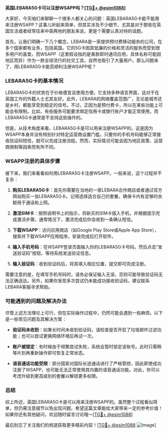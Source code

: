 **英国LEBARA5G卡可以注册WSAPP吗？[[TG💪+ @esim1088](https://t.me/s/esim1088)]**

大家好，今天咱们来聊聊一个很多人都关心的问题：英国LEBARA5G卡能不能用来注册WSAPP？这事儿听起来简单，但其实涉及不少细节，尤其是对于那些在英国生活或者经常往来中英两地的朋友来说，更是个需要认真对待的话题。

首先，让我们明确一下几个概念。LEBARA是一家提供预付费移动服务的公司，在多个国家都有业务，包括英国。它的5G卡因其低廉的价格和灵活的服务而受到很多用户的喜爱。而WSAPP（这里假设指的是某款即时通讯应用，具体名称可能因地区而异）作为一款全球流行的社交工具，自然也吸引了大量用户。那么问题来了，用LEBARA5G卡能否顺利注册WSAPP呢？

### LEBARA5G卡的基本情况

LEBARA5G卡的优势在于价格便宜且使用方便。它支持多种语言界面，这对于在英国工作的外籍人士尤其友好。此外，LEBARA的网络覆盖范围广，无论是城市还是乡村，都能享受到稳定的信号。不过，正因为是预付费卡，所以在某些功能上可能会有限制。比如，有些服务可能要求绑定信用卡或银行账户才能正常使用，而LEBARA5G卡通常是不支持这些操作的。

但是，从技术角度来看，LEBARA5G卡是可以用来注册WSAPP的。这是因为WSAPP本身并没有特别针对特定运营商设置门槛，只要你的手机号码能够正常接收验证码短信，就可以完成注册流程。然而，实际情况可能会因为地区政策、运营商限制等因素而有所不同。

### WSAPP注册的具体步骤

接下来，我们来看看如何用LEBARA5G卡注册WSAPP。一般来说，这个过程并不复杂：

1. **购买LEBARA5G卡**：首先你需要在当地的一家LEBARA合作商店或者通过官方网站购买一张LEBARA5G卡。记得选择适合自己的套餐，确保卡内有足够的余额用于通话和上网。

2. **激活SIM卡**：按照说明书上的指示，将新买的SIM卡插入手机，并根据提示完成激活步骤。通常情况下，激活完成后你会收到一条确认短信。

3. **下载WSAPP**：访问应用商店（如Google Play Store或Apple App Store），搜索并下载WSAPP应用程序。安装完成后打开软件。

4. **输入手机号码**：在WSAPP登录页面输入你的LEBARA5G卡号码。然后点击“发送验证码”按钮，等待系统发送验证信息。

5. **输入验证码**：收到验证码后，将其填入相应位置，提交即可完成注册。

需要注意的是，在填写手机号码时，请务必保证输入无误，否则可能导致验证码无法正确送达。另外，如果你发现多次尝试仍未能成功接收验证码，建议联系LEBARA客服寻求帮助。

### 可能遇到的问题及解决办法

尽管上述方法理论上可行，但在实际操作过程中，仍然可能会遇到一些麻烦。以下是一些常见问题及其解决方案：

- **验证码未收到**：如果长时间未收到验证码，请检查是否开启了垃圾邮件过滤功能；也可以尝试更换网络环境后再试一次。
  
- **账户被锁定**：有时候由于频繁尝试失败，系统会暂时锁定该账号。此时只需稍等片刻再重新操作即可恢复正常状态。

- **语音通话功能受限**：部分国家对国际长途通话进行了严格管控，因此即使成功注册了WSAPP，也可能无法正常使用其内置的语音通话功能。对此，你可以考虑升级到更高级别的套餐以解锁更多权限。

### 总结

综上所述，英国LEBARA5G卡是可以用来注册WSAPP的。虽然整个过程看似简单，但仍需注意细节以免出现问题。希望这篇文章能给大家带来一定的参考价值！如果你还有其他疑问，欢迎随时留言讨论哦～[[TG💪+ @esim1088](https://t.me/s/esim1088)]

最后别忘了关注我们的频道获取更多精彩内容！[[TG💪+ @esim1088](https://t.me/s/esim1088) ![Image](https://i.postimg.cc/4NQfJmqS/Snipaste-2025-05-13-00-14-12.png)]